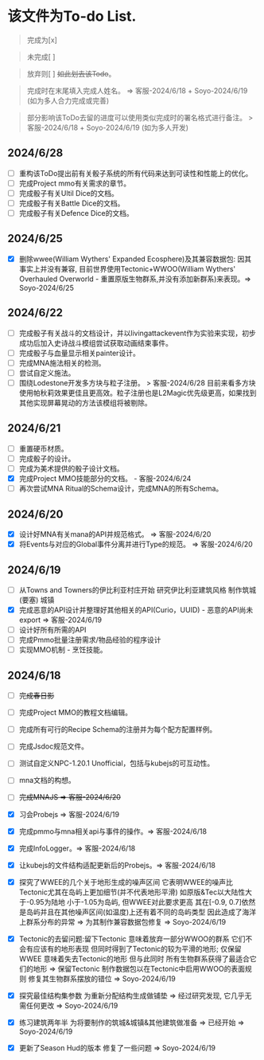 # 该文件为To-do List.
> 完成为[x]

> 未完成[ ]

> 放弃则[ ] ~~如此划去该Todo~~。

> 完成时在末尾填入完成人姓名。 => 客服-2024/6/18 + Soyo-2024/6/19 (如为多人合力完成或完善)

> 部分影响该ToDo去留的进度可以使用类似完成时的署名格式进行备注。 > 客服-2024/6/18 + Soyo-2024/6/19 (如为多人开发)

## 2024/6/28
- [ ] 重构该ToDo提出前有关骰子系统的所有代码来达到可读性和性能上的优化。
- [ ] 完成Project mmo有关需求的章节。
- [ ] 完成骰子有关Ultil Dice的文档。
- [ ] 完成骰子有关Battle Dice的文档。
- [ ] 完成骰子有关Defence Dice的文档。

## 2024/6/25
- [x] 删除wwee(William Wythers' Expanded Ecosphere)及其兼容数据包: 因其事实上并没有兼容, 目前世界使用Tectonic+WWOO(William Wythers' Overhauled Overworld - 重置原版生物群系,并没有添加新群系)来表现。=> Soyo-2024/6/25

## 2024/6/22
- [ ] 完成骰子有关战斗的文档设计，并以livingattackevent作为实验来实现，初步成功后加入史诗战斗模组尝试获取动画结束事件。
- [ ] 完成骰子与血量显示相关painter设计。
- [ ] 完成MNA施法相关的检测。
- [ ] 尝试自定义施法。
- [ ] 围绕Lodestone开发多方块与粒子注册。 > 客服-2024/6/28 目前来看多方块使用帕秋莉效果更佳且更高效。粒子注册也是L2Magic优先级更高，如果找到其他实现屏幕晃动的方法该模组将被剔除。

## 2024/6/21
- [ ] 重置硬币材质。
- [ ] 完成骰子的设计。
- [ ] 完成为美术提供的骰子设计文档。
- [x] 完成Project MMO技能部分的文档。 - 客服-2024/6/24
- [ ] 再次尝试MNA Ritual的Schema设计，完成MNA的所有Schema。

## 2024/6/20
- [x] 设计好MNA有关mana的API并规范格式。 => 客服-2024/6/20
- [x] 将Events与对应的Global事件分离并进行Type的规范。 => 客服-2024/6/20

## 2024/6/19
- [ ] 从Towns and Towners的伊比利亚村庄开始 研究伊比利亚建筑风格 制作筑城(要塞) 城镇 
- [x] 完成恶意的API设计并整理好其他相关的API(Curio，UUID) - 恶意的API尚未export => 客服-2024/6/19
- [ ] 设计好所有所需的API
- [ ] 完成Pmmo批量注册需求/物品经验的程序设计
- [ ] 实现MMO机制 - 烹饪技能。

## 2024/6/18
- [ ] ~~完成春日影~~
- [ ] 完成Project MMO的教程文档编辑。
- [ ] 完成所有可行的Recipe Schema的注册并为每个配方配置样例。
- [ ] 完成Jsdoc规范文件。
- [ ] 测试自定义NPC-1.20.1 Unofficial，包括与kubejs的可互动性。
- [ ] mna文档的构想。
- [ ] ~~完成MNAJS => 客服-2024/6/20~~
- [x] 习会Probejs => 客服-2024/6/19
- [x] 完成pmmo与mna相关api与事件的操作。=> 客服-2024/6/18
- [x] 完成InfoLogger。=> 客服-2024/6/18
- [x] 让kubejs的文件结构适配更新后的Probejs。=> 客服-2024/6/18

- [x] 探究了WWEE的几个关于地形生成的噪声区间 它表明WWEE的噪声比Tectonic尤其在岛屿上更加细节(并不代表地形平滑) 如原版&Tec以大陆性大于-0.95为陆地 小于-1.05为岛屿, 但WWEE对此要求更高 其在[-0.9, 0.7]依然是岛屿并且在其他噪声区间(如温度)上还有着不同的岛屿类型 因此造成了海洋上群系分布的异常  => 为其制作兼容数据包修复 => Soyo-2024/6/19
- [x] Tectonic的去留问题:留下Tectonic 意味着放弃一部分WWOO的群系 它们不会有应该有的地形表现 但同时得到了Tectonic的较为平滑的地形; 仅保留WWEE 意味着失去Tectonic的地形 但与此同时 所有生物群系获得了最适合它们的地形 => 保留Tectonic 制作数据包以在Tectonic中启用WWOO的表面规则 修复其生物群系摆放的错位 => Soyo-2024/6/19
- [x] 探究最佳结构集参数 为重新分配结构生成做铺垫  => 经过研究发现, 它几乎无需任何更改 => Soyo-2024/6/19
- [x] 练习建筑两年半 为将要制作的筑城&城镇&其他建筑做准备 => 已经开始 => Soyo-2024/6/19
- [x] 更新了Season Hud的版本 修复了一些问题 => Soyo-2024/6/19